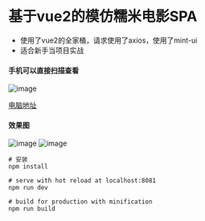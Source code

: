 # 基于vue2的模仿糯米电影SPA

- 使用了vue2的全家桶，请求使用了axios，使用了mint-ui
- 适合新手当项目实战

#### 手机可以直接扫描查看

![image](http://oh14ph22t.bkt.clouddn.com/erweima.png)

[电脑地址](http://1.fullpagedemo.applinzi.com/#/index)

#### 效果图
![image](http://oh14ph22t.bkt.clouddn.com/Screenshot_2017-01-19-22-37-38-896_%E5%BE%AE%E4%BF%A1%20-%20%E5%89%AF%E6%9C%AC.png)
![image](http://oh14ph22t.bkt.clouddn.com/Screenshot_2017-01-19-22-37-46-025_%E5%BE%AE%E4%BF%A1.png)

```
# 安装
npm install

# serve with hot reload at localhost:8081
npm run dev

# build for production with minification
npm run build

```
